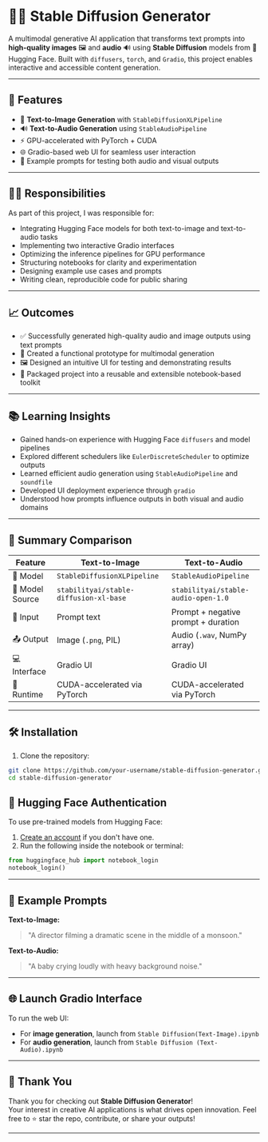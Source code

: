 # 🎨🧠 Stable Diffusion Generator

A multimodal generative AI application that transforms text prompts into **high-quality images** 🖼️ and **audio** 🔊 using **Stable Diffusion** models from 🤗 Hugging Face. Built with `diffusers`, `torch`, and `Gradio`, this project enables interactive and accessible content generation.

---

## 🚀 Features

- 🔁 **Text-to-Image Generation** with `StableDiffusionXLPipeline`
- 🔊 **Text-to-Audio Generation** using `StableAudioPipeline`
- ⚡ GPU-accelerated with PyTorch + CUDA
- 🌐 Gradio-based web UI for seamless user interaction
- 🎯 Example prompts for testing both audio and visual outputs

---

## 👨‍💻 Responsibilities

As part of this project, I was responsible for:

- Integrating Hugging Face models for both text-to-image and text-to-audio tasks
- Implementing two interactive Gradio interfaces
- Optimizing the inference pipelines for GPU performance
- Structuring notebooks for clarity and experimentation
- Designing example use cases and prompts
- Writing clean, reproducible code for public sharing

---

## 📈 Outcomes

- ✅ Successfully generated high-quality audio and image outputs using text prompts
- 🧪 Created a functional prototype for multimodal generation
- 🖼️ Designed an intuitive UI for testing and demonstrating results
- 🧰 Packaged project into a reusable and extensible notebook-based toolkit

---

## 📚 Learning Insights

- Gained hands-on experience with Hugging Face `diffusers` and model pipelines
- Explored different schedulers like `EulerDiscreteScheduler` to optimize outputs
- Learned efficient audio generation using `StableAudioPipeline` and `soundfile`
- Developed UI deployment experience through `gradio`
- Understood how prompts influence outputs in both visual and audio domains

---

## 🧠 Summary Comparison

| Feature                  | Text-to-Image                            | Text-to-Audio                            |
|--------------------------|------------------------------------------|------------------------------------------|
| 🤖 Model                 | `StableDiffusionXLPipeline`              | `StableAudioPipeline`                    |
| 🧩 Model Source          | `stabilityai/stable-diffusion-xl-base`   | `stabilityai/stable-audio-open-1.0`      |
| 🎯 Input                 | Prompt text                              | Prompt + negative prompt + duration      |
| 📤 Output                | Image (`.png`, PIL)                      | Audio (`.wav`, NumPy array)              |
| 💻 Interface             | Gradio UI                                | Gradio UI                                |
| 🚀 Runtime               | CUDA-accelerated via PyTorch             | CUDA-accelerated via PyTorch             |

---

## 🛠️ Installation

1. Clone the repository:
```bash
git clone https://github.com/your-username/stable-diffusion-generator.git
cd stable-diffusion-generator
```


## 🔐 Hugging Face Authentication

To use pre-trained models from Hugging Face:
1. [Create an account](https://huggingface.co/join) if you don't have one.
2. Run the following inside the notebook or terminal:
```python
from huggingface_hub import notebook_login
notebook_login()
```

---

## 🧪 Example Prompts

**Text-to-Image:**
> "A director filming a dramatic scene in the middle of a monsoon."

**Text-to-Audio:**
> "A baby crying loudly with heavy background noise."

---

## 🌐 Launch Gradio Interface

To run the web UI:
- For **image generation**, launch from `Stable Diffusion(Text-Image).ipynb`
- For **audio generation**, launch from `Stable Diffusion (Text-Audio).ipynb`

---


## 🙏 Thank You

Thank you for checking out **Stable Diffusion Generator**!  
Your interest in creative AI applications is what drives open innovation. Feel free to ⭐ star the repo, contribute, or share your outputs!

---
